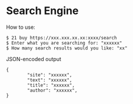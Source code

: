 # Search Engine
How to use:

    $ 21 buy https://xxx.xxx.xx.xx:xxxx/search
    $ Enter what you are searching for: "xxxxxx"
    $ How many search results would you like: "xx"

<p>JSON-encoded output</p>
<pre><code>{
        "site": "xxxxxx",
        "text": "xxxxxx",
        "title": "xxxxxx",
        "author": "xxxxxx",
}
</code></pre>
